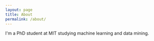```yaml
---
layout: page
title: About
permalink: /about/
---
```


I'm a PhD student at MIT studying machine learning and data mining.

